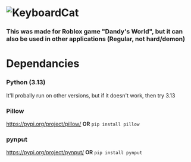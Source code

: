 # ![KeyboardCat](https://github.com/user-attachments/assets/b03a0106-35e2-426c-af4c-2628e0a0067b)

### This was made for Roblox game "Dandy's World", but it can also be used in other applications (Regular, not hard/demon)

# Dependancies
### Python (3.13)
It'll probally run on other versions, but if it doesn't work, then try 3.13

### Pillow
https://pypi.org/project/pillow/
**OR**
``pip install pillow``

### pynput
https://pypi.org/project/pynput/
**OR**
``pip install pynput``

